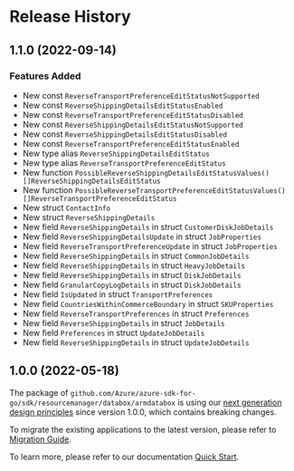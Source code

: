 # Release History

## 1.1.0 (2022-09-14)
### Features Added

- New const `ReverseTransportPreferenceEditStatusNotSupported`
- New const `ReverseShippingDetailsEditStatusEnabled`
- New const `ReverseTransportPreferenceEditStatusDisabled`
- New const `ReverseShippingDetailsEditStatusNotSupported`
- New const `ReverseShippingDetailsEditStatusDisabled`
- New const `ReverseTransportPreferenceEditStatusEnabled`
- New type alias `ReverseShippingDetailsEditStatus`
- New type alias `ReverseTransportPreferenceEditStatus`
- New function `PossibleReverseShippingDetailsEditStatusValues() []ReverseShippingDetailsEditStatus`
- New function `PossibleReverseTransportPreferenceEditStatusValues() []ReverseTransportPreferenceEditStatus`
- New struct `ContactInfo`
- New struct `ReverseShippingDetails`
- New field `ReverseShippingDetails` in struct `CustomerDiskJobDetails`
- New field `ReverseShippingDetailsUpdate` in struct `JobProperties`
- New field `ReverseTransportPreferenceUpdate` in struct `JobProperties`
- New field `ReverseShippingDetails` in struct `CommonJobDetails`
- New field `ReverseShippingDetails` in struct `HeavyJobDetails`
- New field `ReverseShippingDetails` in struct `DiskJobDetails`
- New field `GranularCopyLogDetails` in struct `DiskJobDetails`
- New field `IsUpdated` in struct `TransportPreferences`
- New field `CountriesWithinCommerceBoundary` in struct `SKUProperties`
- New field `ReverseTransportPreferences` in struct `Preferences`
- New field `ReverseShippingDetails` in struct `JobDetails`
- New field `Preferences` in struct `UpdateJobDetails`
- New field `ReverseShippingDetails` in struct `UpdateJobDetails`


## 1.0.0 (2022-05-18)

The package of `github.com/Azure/azure-sdk-for-go/sdk/resourcemanager/databox/armdatabox` is using our [next generation design principles](https://azure.github.io/azure-sdk/general_introduction.html) since version 1.0.0, which contains breaking changes.

To migrate the existing applications to the latest version, please refer to [Migration Guide](https://aka.ms/azsdk/go/mgmt/migration).

To learn more, please refer to our documentation [Quick Start](https://aka.ms/azsdk/go/mgmt).